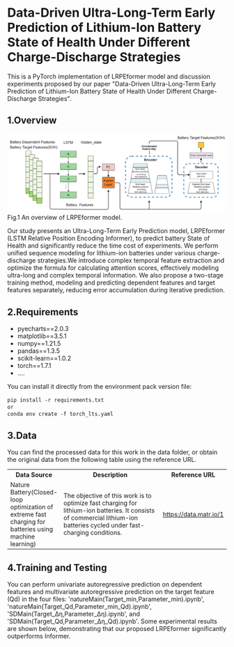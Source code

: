 # Data-Driven Ultra-Long-Term Early Prediction of Lithium-Ion Battery State of Health Under Different Charge-Discharge Strategies

This is a PyTorch implementation of LRPEformer model and discussion experiments proposed by our paper "Data-Driven Ultra-Long-Term Early Prediction of Lithium-Ion Battery State of Health Under Different Charge-Discharge Strategies".

## 1.Overview
![Example Image](imgs/fig1.png)
Fig.1 An overview of LRPEformer model.

Our study presents an Ultra-Long-Term Early Prediction model, LRPEformer (LSTM Relative Position Encoding Informer), to predict battery State of Health and significantly reduce the time cost of experiments. We perform unified sequence modeling for lithium-ion batteries under various charge-discharge strategies.We introduce complex temporal feature extraction and optimize the formula for calculating attention scores, effectively modeling ultra-long and complex temporal information. We also propose a two-stage training method, modeling and predicting dependent features and target features separately, reducing error accumulation during iterative prediction.


## 2.Requirements
- pyecharts==2.0.3
- matplotlib==3.5.1
- numpy==1.21.5
- pandas==1.3.5
- scikit-learn==1.0.2
- torch==1.7.1
- ....

You can install it directly from the environment pack version file:
```
pip install -r requirements.txt
or
conda env create -f torch_lts.yaml
```

## 3.Data
You can find the processed data for this work in the data folder, or obtain the original data from the following table using the reference URL.

<table>
  <tr>
    <th style="width:20%;">Data Source</th>
    <th style="width:50%;">Description</th>
    <th style="width:30%;">Reference URL</th>
  </tr>
  <tr>
    <td>Nature Battery(Closed-loop optimization of extreme fast charging for batteries using machine learning) </td>
    <td>The objective of this work is to optimize fast charging for lithium-ion batteries. It consists of commercial lithium-ion batteries cycled under fast-charging conditions.</td>
    <td><a href="https://data.matr.io/1">https://data.matr.io/1</a></td>
  </tr>
</table>

## 4.Training and Testing
You can perform univariate autoregressive prediction on dependent features and multivariate autoregressive prediction on the target feature (Qd) in the four files: 'natureMain(Target_min,Parameter_min).ipynb', 'natureMain(Target_Qd,Parameter_min_Qd).ipynb', 'SDMain(Target_Δη,Parameter_Δη).ipynb', and 'SDMain(Target_Qd,Parameter_Δη_Qd).ipynb'. Some experimental results are shown below, demonstrating that our proposed LRPEformer significantly outperforms Informer.



